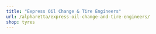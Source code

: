 ```yaml
---
title: "Express Oil Change & Tire Engineers"
url: /alpharetta/express-oil-change-and-tire-engineers/
shop: tyres
---
```

